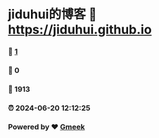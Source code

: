 # jiduhui的博客 :link: https://jiduhui.github.io 
### :page_facing_up: [1](https://jiduhui.github.io/tag.html) 
### :speech_balloon: 0 
### :hibiscus: 1913 
### :alarm_clock: 2024-06-20 12:12:25 
### Powered by :heart: [Gmeek](https://github.com/Meekdai/Gmeek)
